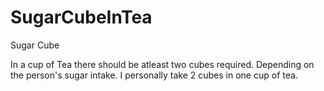 # SugarCubeInTea
Sugar Cube

In a cup of Tea there should be atleast two cubes required.
Depending on the person's sugar intake.
I personally take 2 cubes in one cup of tea.
